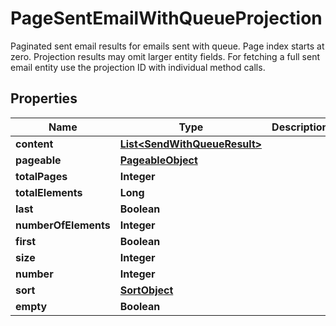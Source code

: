 

# PageSentEmailWithQueueProjection

Paginated sent email results for emails sent with queue. Page index starts at zero. Projection results may omit larger entity fields. For fetching a full sent email entity use the projection ID with individual method calls.

## Properties

| Name | Type | Description | Notes |
|------------ | ------------- | ------------- | -------------|
|**content** | [**List&lt;SendWithQueueResult&gt;**](SendWithQueueResult) |  |  [optional] |
|**pageable** | [**PageableObject**](PageableObject) |  |  [optional] |
|**totalPages** | **Integer** |  |  |
|**totalElements** | **Long** |  |  |
|**last** | **Boolean** |  |  [optional] |
|**numberOfElements** | **Integer** |  |  [optional] |
|**first** | **Boolean** |  |  [optional] |
|**size** | **Integer** |  |  [optional] |
|**number** | **Integer** |  |  [optional] |
|**sort** | [**SortObject**](SortObject) |  |  [optional] |
|**empty** | **Boolean** |  |  [optional] |



